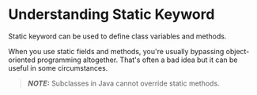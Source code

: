 # Understanding Static Keyword

Static keyword can be used to define class variables and methods.

When you use static fields and methods, you're usually bypassing object-oriented programming altogether. That's often a bad idea but it can be useful in some circumstances.

> **_NOTE:_** Subclasses in Java cannot override static methods.
